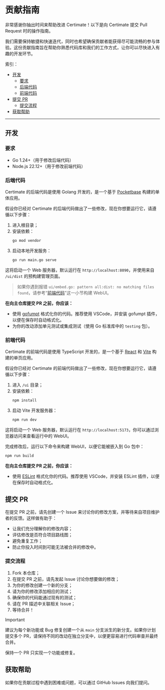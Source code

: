# 贡献指南

非常感谢你抽出时间来帮助改进 Certimate！以下是向 Certimate 提交 Pull Request 时的操作指南。

我们需要保持敏捷和快速迭代，同时也希望确保贡献者能获得尽可能流畅的参与体验。这份贡献指南旨在帮助你熟悉代码库和我们的工作方式，让你可以尽快进入有趣的开发环节。

索引：

- [开发](#开发)
  - [要求](#要求)
  - [后端代码](#后端代码)
  - [前端代码](#前端代码)
- [提交 PR](#提交-pr)
  - [提交流程](#提交流程)
- [获取帮助](#获取帮助)

---

## 开发

### 要求

- Go 1.24+（用于修改后端代码）
- Node.js 22.12+（用于修改前端代码）

### 后端代码

Certimate 的后端代码是使用 Golang 开发的，是一个基于 [Pocketbase](https://github.com/pocketbase/pocketbase) 构建的单体应用。

假设你已经对 Certimate 的后端代码做出了一些修改，现在你想要运行它，请遵循以下步骤：

1. 进入根目录；
2. 安装依赖：
   ```bash
   go mod vendor
   ```
3. 启动本地开发服务：
   ```bash
   go run main.go serve
   ```

这将启动一个 Web 服务器，默认运行在 `http://localhost:8090`，并使用来自 `/ui/dist` 的预构建管理页面。

> 如果你遇到报错 `ui/embed.go: pattern all:dist: no matching files found`，请参考“[前端代码](#前端代码)”这一小节构建 WebUI。

**在向主仓库提交 PR 之前，你应该：**

- 使用 [gofumpt](https://github.com/mvdan/gofumpt) 格式化你的代码。推荐使用 VSCode，并安装 gofumpt 插件，以便在保存时自动格式化。
- 为你的改动添加单元测试或集成测试（使用 Go 标准库中的 `testing` 包）。

### 前端代码

Certimate 的前端代码是使用 TypeScript 开发的，是一个基于 [React](https://github.com/facebook/react) 和 [Vite](https://github.com/vitejs/vite) 构建的单页应用。

假设你已经对 Certimate 的前端代码做出了一些修改，现在你想要运行它，请遵循以下步骤：

1. 进入 `/ui` 目录；
2. 安装依赖：
   ```bash
   npm install
   ```
3. 启动 Vite 开发服务器：
   ```bash
   npm run dev
   ```

这将启动一个 Web 服务器，默认运行在 `http://localhost:5173`，你可以通过浏览器访问来查看运行中的 WebUI。

完成修改后，运行以下命令来构建 WebUI，以便它能被嵌入到 Go 包中：

```bash
npm run build
```

**在向主仓库提交 PR 之前，你应该：**

- 使用 [ESLint](https://github.com/eslint/eslint) 格式化你的代码。推荐使用 VSCode，并安装 ESLint 插件，以便在保存时自动格式化。

## 提交 PR

在提交 PR 之前，请先创建一个 Issue 来讨论你的修改方案，并等待来自项目维护者的反馈。这样做有助于：

- 让我们充分理解你的修改内容；
- 评估修改是否符合项目路线图；
- 避免重复工作；
- 防止你投入时间到可能无法被合并的修改中。

### 提交流程

1. Fork 本仓库；
2. 在提交 PR 之前，请先发起 Issue 讨论你想要做的修改；
3. 为你的修改创建一个新的分支；
4. 请为你的修改添加相应的测试；
5. 确保你的代码能通过现有的测试；
6. 请在 PR 描述中关联相关 Issue；
7. 等待合并！

> [!IMPORTANT]
>
> 建议为每个新功能或 Bug 修复创建一个从 `main` 分支派生的新分支。如果你计划提交多个 PR，请保持不同的改动在独立分支中，以便更容易进行代码审查并最终合并。
>
> 保持一个 PR 只实现一个功能或修复。

## 获取帮助

如果你在贡献过程中遇到困难或问题，可以通过 GitHub Issues 向我们提问。
